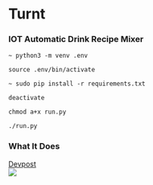 # Turnt

### IOT Automatic Drink Recipe Mixer


```
~ python3 -m venv .env
```

```
source .env/bin/activate
```

```
~ sudo pip install -r requirements.txt
```

```
deactivate
```

```
chmod a+x run.py
```

```
./run.py
```

### What It Does
[Devpost](https://devpost.com/software/turnt-hm13r8)  
![](https://github.com/izconcept/Turnt/blob/master/turnt.gif)  
